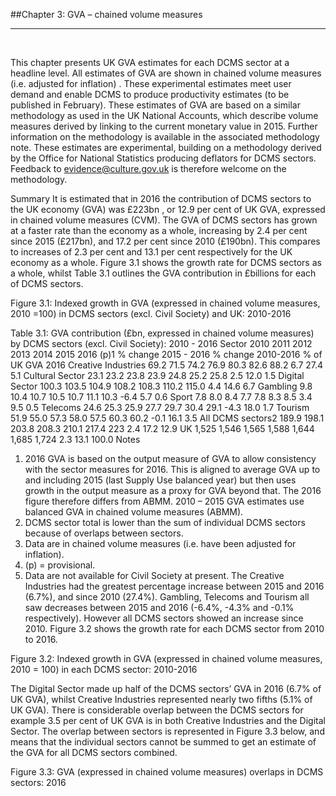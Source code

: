 ##Chapter 3: GVA – chained volume measures
***

&nbsp;


This chapter presents UK GVA estimates for each DCMS sector at a headline level. All estimates of GVA are shown in chained volume measures (i.e. adjusted for inflation) . These experimental estimates meet user demand and enable DCMS to produce productivity estimates (to be published in February). These estimates of GVA are based on a similar methodology as used in the UK National Accounts, which describe volume measures derived by linking to the current monetary value in 2015. Further information on the methodology is available in the associated methodology note. These estimates are experimental, building on a methodology derived by the Office for National Statistics producing deflators for DCMS sectors. Feedback to evidence@culture.gov.uk is therefore welcome on the methodology.

Summary
It is estimated that in 2016 the contribution of DCMS sectors to the UK economy (GVA) was £223bn , or 12.9   per cent of UK GVA, expressed in chained volume measures (CVM). The GVA of DCMS sectors  has grown at a faster rate than the economy as a whole, increasing by 2.4 per cent since 2015 (£217bn), and 17.2 per cent since 2010 (£190bn). This compares to increases of 2.3 per cent and 13.1 per cent respectively for the UK economy as a whole. Figure 3.1 shows the growth rate for DCMS sectors as a whole, whilst Table 3.1 outlines the GVA contribution in £billions for each of DCMS sectors.

















Figure 3.1: Indexed growth in GVA (expressed in chained volume measures, 2010 =100) in DCMS sectors (excl. Civil Society) and UK: 2010-2016
 


Table 3.1: GVA contribution (£bn, expressed in chained volume measures) by DCMS sectors (excl. Civil Society): 2010 - 2016 
Sector	2010	2011	2012	2013	2014	2015	2016 (p)1	% change 
2015 - 2016	% change 2010-2016	% of UK
GVA 2016
Creative Industries	           69.2 	         71.5 	         74.2 	         76.9 	         80.3 	         82.6 	         88.2 	6.7	27.4	5.1
Cultural Sector	           23.1 	         23.2 	         23.8 	         23.9 	         24.8 	         25.2 	         25.8 	2.5	12.0	1.5
Digital Sector	         100.3 	       103.5 	       104.9 	       108.2 	       108.3 	       110.2 	       115.0 	4.4	14.6	6.7
Gambling	             9.8 	         10.4 	         10.7 	         10.5 	         10.7 	         11.1 	         10.3 	-6.4	5.7	0.6
Sport	             7.8 	           8.0 	           8.4 	           7.7 	           7.8 	           8.3 	           8.5 	3.4	9.5	0.5
Telecoms	           24.6 	         25.3 	         25.9 	         27.7 	         29.7 	         30.4 	         29.1 	-4.3	18.0	1.7
Tourism	           51.9 	         55.0 	         57.3 	         58.0 	         57.5 	         60.3 	         60.2 	-0.1	16.1	3.5
All DCMS sectors2	         189.9 	       198.1 	       203.8 	       208.3 	       210.1 	       217.4 	          223 	2.4	17.2	12.9
UK	         1,525 	       1,546 	       1,565 	       1,588 	       1,644 	       1,685 	       1,724 	2.3	13.1	100.0
Notes 
1. 2016 GVA is based on the output measure of GVA to allow consistency with the sector measures for 2016. This is aligned to average GVA up to and including 2015 (last Supply Use balanced year) but then uses growth in the output measure as a proxy for GVA beyond that. The 2016 figure therefore differs from ABMM. 2010 – 2015 GVA estimates use balanced GVA in chained volume measures (ABMM).
2. DCMS sector total is lower than the sum of individual DCMS sectors because of overlaps between sectors.
3. Data are in chained volume measures (i.e. have been adjusted for inflation).
4. (p) = provisional.
5. Data are not available for Civil Society at present.
The Creative Industries had the greatest percentage increase between 2015 and 2016 (6.7%), and since 2010 (27.4%). Gambling, Telecoms and Tourism all saw decreases between 2015 and 2016 (-6.4%, -4.3% and -0.1% respectively). However all DCMS sectors showed an increase since 2010. Figure 3.2 shows the growth rate for each DCMS sector from 2010 to 2016. 

Figure 3.2: Indexed growth in GVA (expressed in chained volume measures, 2010 = 100) in each DCMS sector: 2010-2016
       
The Digital Sector made up half of the DCMS sectors’ GVA in 2016 (6.7% of UK GVA), whilst Creative Industries represented nearly two fifths (5.1% of UK GVA). There is considerable overlap between the DCMS sectors for example 3.5 per cent of UK GVA is in both Creative Industries and the Digital Sector. The overlap between sectors is represented in Figure 3.3 below, and means that the individual sectors cannot be summed to get an estimate of the GVA for all DCMS sectors combined. 

Figure 3.3: GVA (expressed in chained volume measures) overlaps in DCMS sectors: 2016
 

 

 




 
